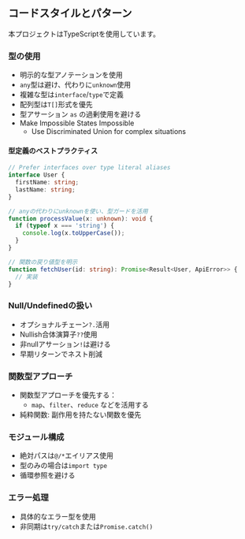 ## コードスタイルとパターン

本プロジェクトはTypeScriptを使用しています。

### 型の使用

- 明示的な型アノテーションを使用
- `any`型は避け、代わりに`unknown`使用
- 複雑な型は`interface`/`type`で定義
- 配列型は`T[]`形式を優先
- 型アサーション `as` の過剰使用を避ける
- Make Impossible States Impossible
  - Use Discriminated Union for complex situations

#### 型定義のベストプラクティス

```typescript
// Prefer interfaces over type literal aliases
interface User {
  firstName: string;
  lastName: string;
}

// anyの代わりにunknownを使い、型ガードを活用
function processValue(x: unknown): void {
  if (typeof x === 'string') {
    console.log(x.toUpperCase());
  }
}

// 関数の戻り値型を明示
function fetchUser(id: string): Promise<Result<User, ApiError>> {
  // 実装
}
```

### Null/Undefinedの扱い

- オプショナルチェーン`?.`活用
- Nullish合体演算子`??`使用
- 非nullアサーション`!`は避ける
- 早期リターンでネスト削減

### 関数型アプローチ

- 関数型アプローチを優先する：
  - `map`、`filter`、`reduce` などを活用する
- 純粋関数: 副作用を持たない関数を優先

### モジュール構成

- 絶対パスは`@/*`エイリアス使用
- 型のみの場合は`import type`
- 循環参照を避ける

### エラー処理

- 具体的なエラー型を使用
- 非同期は`try/catch`または`Promise.catch()`

